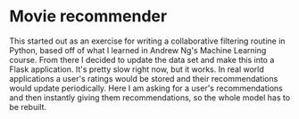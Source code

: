 # Movie recommender

This started out as an exercise for writing a collaborative filtering
routine in Python, based off of what I learned in Andrew Ng's Machine
Learning course. From there I decided to update the data set and make
this into a Flask application. It's pretty slow right now, but it
works. In real world applications a user's ratings would be stored and
their recommendations would update periodically. Here I am asking for
a user's recommendations and then instantly giving them
recommendations, so the whole model has to be rebuilt.
